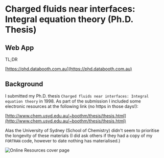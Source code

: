 # Charged fluids near interfaces: Integral equation theory (Ph.D. Thesis)

## Web App

TL;DR

[https://phd.databooth.com.au](https://phd.databooth.com.au)

## Background

I submitted my Ph.D. thesis `Charged fluids near interfaces: Integral equation theory` in 1998.
As part of the submission I included some electronic resources at the following link (no https in those days!):

[http://www.chem.usyd.edu.au/~boothm/thesis/thesis.html](http://www.chem.usyd.edu.au/~boothm/thesis/thesis.html)

Alas the University of Sydney (School of Chemistry) didn't seem to prioritise the longevity of these materials (I did ask others if they had a copy of my `FORTRAN` code, however to date nothing has materialised.) 

![Online Resources cover page](https://github.com/Mjboothaus/PhD-Thesis/blob/deb94173c8ee3b2591c19219e2ea813f33181ae1/docs/Thesis_OnlineResources_Cover.jpg)
